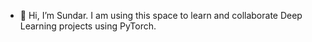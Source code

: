 - 👋 Hi, I’m Sundar. I am using this space to learn and collaborate Deep Learning projects using PyTorch.


<!---
sundargthb/sundargthb is a ✨ special ✨ repository because its `README.md` (this file) appears on your GitHub profile.
You can click the Preview link to take a look at your changes.
--->
